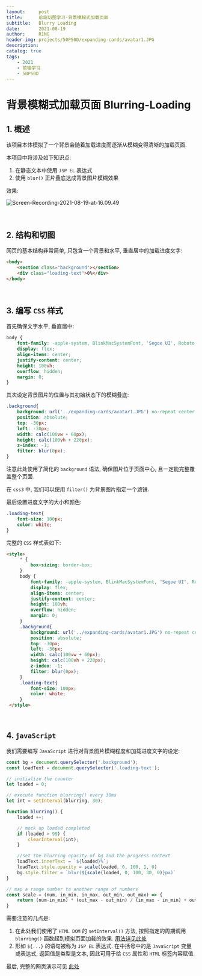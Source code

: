 ```yaml
---
layout:     post
title:      前端切图学习-背景模糊式加载页面
subtitle:   Blurry Loading
date:       2021-08-19
author:     R1NG
header-img: projects/50P50D/expanding-cards/avatar1.JPG
description: 
catalog: true
tags:
    - 2021
    - 前端学习
    - 50P50D
---
```


# 背景模糊式加载页面 Blurring-Loading

## 1. 概述

该项目本体模拟了一个背景会随着加载进度而逐渐从模糊变得清晰的加载页面.

本项目中将涉及如下知识点:
1. 在静态文本中使用 `JSP EL` 表达式
2. 使用 `blur()` 正片叠底达成背景图片模糊效果

效果:

![Screen-Recording-2021-08-19-at-16.09.49](https://cdn.jsdelivr.net/gh/KirisameMarisaa/KirisameMarisaa.github.io/img/blogpost_images/Screen-Recording-2021-08-19-at-16.09.49.gif)

<br>

## 2. 结构和切图

网页的基本结构非常简单, 只包含一个背景和水平, 垂直居中的加载进度文字:

~~~html
<body>
    <section class="background"></section>
    <div class="loading-text">0%</div>
</body>
~~~

<br>

## 3. 编写 `CSS` 样式

首先确保文字水平, 垂直居中:

~~~css
body {
    font-family: -apple-system, BlinkMacSystemFont, 'Segoe UI', Roboto, Oxygen, Ubuntu, Cantarell, 'Open Sans', 'Helvetica Neue', sans-serif;
    display: flex;
    align-items: center;
    justify-content: center;
    height: 100vh;
    overflow: hidden;
    margin: 0;
}
~~~

其次设定背景图片的位置与其初始状态下的模糊叠底:

~~~css
.background{
    background: url('../expanding-cards/avatar1.JPG') no-repeat center center/cover;
    position: absolute;
    top: -30px;
    left: -30px;
    width: calc(100vw + 60px);
    height: calc(100vh + 220px);
    z-index: -1;
    filter: blur(0px);
}
~~~

注意此处使用了简化的 `background` 语法, 确保图片位于页面中心, 且一定能完整覆盖整个页面.

在 `css3` 中, 我们可以使用 `filter()` 为背景图片指定一个滤镜. 

最后设置进度文字的大小和颜色:

~~~css
.loading-text{
    font-size: 100px;
    color: white;
}
~~~

完整的 `CSS` 样式表如下:

~~~html
<style>
     * {
         box-sizing: border-box;
     }
     body {
         font-family: -apple-system, BlinkMacSystemFont, 'Segoe UI', Roboto, Oxygen, Ubuntu, Cantarell, 'Open Sans', 'Helvetica Neue', sans-serif;
         display: flex;
         align-items: center;
         justify-content: center;
         height: 100vh;
         overflow: hidden;
         margin: 0;
     }
     .background{
         background: url('../expanding-cards/avatar1.JPG') no-repeat center center/cover;
         position: absolute;
         top: -30px;
         left: -30px;
         width: calc(100vw + 60px);
         height: calc(100vh + 220px);
         z-index: -1;
         filter: blur(0px);
     }
     .loading-text{
         font-size: 100px;
         color: white;
     }
 </style>
~~~

<br>

## 4. `javaScript`
我们需要编写 `JavaScript` 进行对背景图片模糊程度和加载进度文字的设定:

~~~javascript
const bg = document.querySelector('.background');
const loadText = document.querySelector('.loading-text');

// initialize the counter
let loaded = 0;

// execute function blurring() every 30ms
let int = setInterval(blurring, 30);

function blurring() {
    loaded ++;

    // mock up loaded completed
    if (loaded > 99) {
        clearInterval(int);
    }

    //set the blurring opacity of bg and the progress context
    loadText.innerText = `${loaded}%`;
    loadText.style.opacity = scale(loaded, 0, 100, 1, 0)
    bg.style.filter = `blur(${scale(loaded, 0, 100, 30, 0)}px)`
}    

// map a range number to another range of numbers
const scale = (num, in_min, in_max, out_min, out_max) => {
    return (num-in_min) * (out_max - out_min) / (in_max - in_min) + out_min
}     
~~~

需要注意的几点是:
1. 在此处我们使用了 `HTML DOM` 的 `setInterval()` 方法, 按照指定的周期调用 `blurring()` 函数起到模拟页面加载的效果. [用法详见此处](https://www.w3school.com.cn/jsref/met_win_setinterval.asp)
2. 形如 `${...}` 的语句被称为 `JSP EL` 表达式. 在中括号中的是 `JavaScript` 变量或表达式, 返回值是类型是文本, 因此可用于给 `CSS` 属性和 `HTML` 标签内容赋值.

最后, 完整的网页演示可见 [此处](../../../../../projects/50P50D/blurry-loading/index.html)



